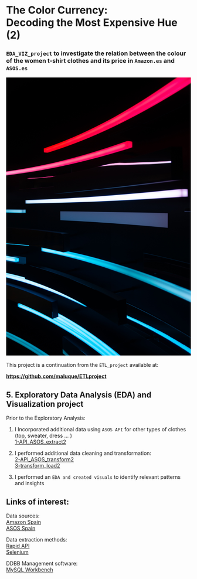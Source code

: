 # The Color Currency: <br/> Decoding the Most Expensive Hue (2)

### `EDA_VIZ_project` to investigate the relation between the colour of the women t-shirt clothes and its price in `Amazon.es` and `ASOS.es`

![intro](images/intro.jpg)


This project is a continuation from the `ETL_project` available at:

**https://github.com/maluque/ETLproject**

## 5. Exploratory Data Analysis (EDA) and Visualization project

Prior to the Exploratory Analysis:

1. I Incorporated additional data using `ASOS API` for other types of clothes (top, sweater, dress ... ) <br/>
    [1-API_ASOS_extract2](notebooks/1-API_ASOS_extract2.ipynb) <br/>

2. I performed additional data cleaning and transformation: <br/>
    [2-API_ASOS_transform2](notebooks/2-API_ASOS_transform2.ipynb) <br/>
    [3-transform_load2](notebooks/3-transform_load2.ipynb)  <br/>

3. I performed an `EDA and created visuals` to identify relevant patterns and insights <br/>








## Links of interest:

Data sources: <br/>
[Amazon Spain](https://www.amazon.es/) <br/>
[ASOS Spain](https://www.asos.com/es/) <br/>

Data extraction methods: <br/>
[Rapid API](https://rapidapi.com/) <br/>
[Selenium](https://www.selenium.dev/) <br/>

DDBB Management software: <br/>
[MySQL Workbench](https://www.mysql.com/products/workbench/) <br/>